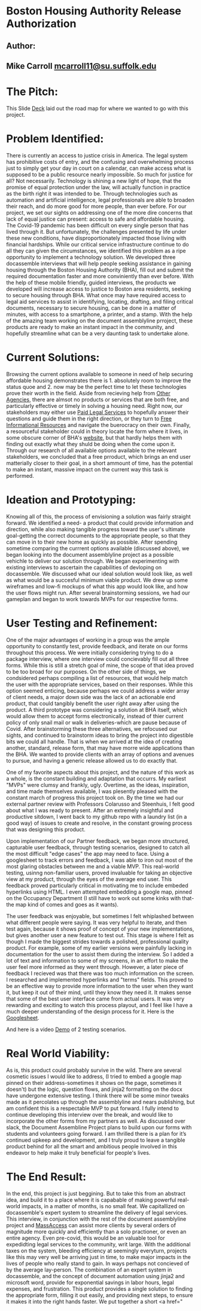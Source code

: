 # Boston Housing Authority Release Authorization
## Author:
## Mike Carroll       mcarroll11@su.suffolk.edu

# The Pitch:
This Slide <a href="https://docs.google.com/presentation/d/1KKZd9GNPwF8sTqx4ZWrBGwT4BzJtNR34_y1QoP8aU-c/edit#slide=id.g9d4fd5d06a_0_310">Deck</a> laid out the road map for where we wanted to go with this project. 

# Problem Identified:
  There is currently an access to justice crisis in America. The legal system has prohibitive costs of entry, and the confusing and overwhelming process just to simply get your day in court on a calendar, can make access what is supposed to be a public resource nearly impossible. So much for justice for all? Not necessarily. Technology is shining a new light of hope, that the promise of equal protection under the law, will actually function in practice as the birth right it was intended to be. Through technologies such as automation and artificial intelligence, legal professionals are able to broaden their reach, and do more good for more people, than ever before. 
    For our project, we set our sights on addressing one of the more dire concerns that lack of equal justice can present: access to safe and affordable housing. The Covid-19 pandemic has been difficult on every single person that has lived through it. But unfortunately, the challenges presented by life under these new conditions, have disproportionately impacted those living with financial hardships. While our critical service infrastructure continue to do all they can given the circumstances, we identified this problem as a ripe opportunity to implement a technology solution.
     We developed three docassemble interviews that will help people seeking assistance in gaining housing through the Boston Housing Authority (BHA), fill out and submit the required documentation faster and more conviniently than ever before. With the help of these mobile friendly, guided interviews, the products we developed will increase access to justice to Boston area residents, seeking to secure housing through BHA. What once may have required access to legal aid services to assist in identifying, locating, drafting, and filing critical documents, necessary to secure housing, can be done in a matter of minutes, with access to a smartphone, a printer, and a stamp. With the help of the amazing team working on the document assemblyline prroject, these products are ready to make an instant impact in the community, and hopefully streamline what can be a very daunting task to undertake alone. 
     
# Current Solutions:
Browsing the current options available to someone in need of help securing affordable housing demonstrates there is 1. absolutely room to improve the status quoe and 2. now may be the perfect time to let these technologies prove their worth in the field. Aside from recieving help from <a href="https://www.metrohousingboston.org/">Other Agencies</a>, there are almsot no products or services that are both free, and particularly effective or timely in solving a housing need. Right now, our stakeholders may either use <a href="https://www.justanswer.com/sip/housing-assistance?r=ppc|ga|3|||&JPKW=section%208%20assistance&JPDC=S&JPST=&JPAD=385612362882&JPMT=b&JPNW=g&JPAF=txt&JPRC=1&JPCD=&JPOP=&cmpid=55269528&agid=2380810488&fiid=&tgtid=kwd-1724794286&ntw=g&dvc=c&r=ppc|ga|3|||&JPKW=section%208%20assistance&JPDC=S&JPST=&JPAD=385612362882&JPMT=b&JPNW=g&JPAF=txt&JPRC=1&JPCD=&JPOP=&cmpid=55269528&agid=2380810488&fiid=&tgtid=kwd-1724794286&ntw=g&dvc=c&gclid=CjwKCAiAoOz-BRBdEiwAyuvA640iiEIbuzF_uEvwxn6oJyzzxULNWjiAIYzxvIOe-E1DolaawxZm6RoCwwYQAvD_BwE&__cf_chl_jschl_tk__=28d2b9cc646a56d1214a56226fa994fef83f118c-1608204150-0-AVHJEDLzRR4N2M1GlgA68eZ2ZFelKLTL7VscDgNn5rXZy_4L_ICsK7D3gMKVFM_Y9cQjl-KLpRsBa8jep9z3nID0uLNu23iLilO2WIyqdlL7tYJqJemR4-6IfR4GCaCd8bGq64oOn0VeI9lr2xR3cTqjY-P1NHt-4is3L8gQDXh27KWh-Is1d1OFZVY1X2VMUjhKtxDexO5KJ6e35MvkijId--2uJqvmdthUEaAoI7l0pmmCSBsccAMIM5Iq6JEW_hyUvz7jm2EKT5oMKkUsD7fD7ajMeflqxteysw1E17eCCA7SKoudFsjOxJXFz7fw6vGyIAj9xYVqapaD94wen99OgxAEExKTeJAB5mtLUCv5sxe4NbwyzC5JHDk5h6hnGV_sj2pAP10aTuwNx9yv9YV6PHNRQyJ7-xA95vKvgom0xLwJRIsuy23zUW_XaGYCZflAT-HOtFhU97k0fFLD4E0e-S91xOmkNwcxNMiaIxGZSi70WJOo4vLXArJq6qXA6CPXGZS-4rs_iKEsAr_KXe_UgHPpAm1CaduW3qwYuuZx20BFIc8Dq0-7-4oYbaQVdQ67D9Vt564_zahM2M-DRNtFOqr-SXQYyUXLbRmqL2bujlCcDUmn1E5e0Jrz97EMetv5WgR4Si5uY8TdP7aAhml0xXx7zBwTnuAJ_K20W0xCX7n487BXEMOO5HHb19QJDv1yOtCRHhOj8SKIroNSs3ppfBPwCOo4mKXRxluQYVMeH5t8vLmOaRagMNZEICa2_3XnrTHhmh5eZl74QlVD_LvBuyVs_dn_sTaSrzqrFjHRoOZRr1eDG5g6UWK1Alfzq2fWw2KgkczDBww2IW7drfrWD935qYq680pw3Pqqhcj8lAbBDhHFWxAZoKpk4tMUJf1yCgF-JNZgPmnfVE_8-poNTGpaygaYSRCk8b6E7K6rS9NrGHBdEh8SS3qNUo9CoulIFWcDph8KK24PwwqXl0iFA26HktbmOzw3wCkDPU0igiRvEYNyYlgNhAHUC_c0bUyXw4lfztFgyhnr8zXCk-4">Paid Legal Services</a> to hopefully answer their questions and guide them in the right direction, or they turn to <a href="https://affordablehousingonline.com/housing-authority/Massachusetts/Boston-Housing-Authority/MA002">Free Informational Resources</a> and navigate the buerocracy on their own. Finally, a resourceful stakeholder could in theory locate the form where it lives, in some obscure corner of BHA's <a href="http://www.bostonhousing.org/BHA/media/Documents/Applicants/Application%20Documents/Authorize-to-release2015.pdf">website</a>, but that hardly helps them with finding out exactly what they shuld be doing when the come upon it.  Through our research of all available options available to the relevant stakeholders, we concluded that a free prroduct, which brings an end user matterially closer to their goal, in a short ammount of time, has the potential to make an instant, massive impact on the current way this task is performed.  

# Ideation and Prototyping:

Knowing all of this, the process of envisioning a solution was fairly straight forward. We identified a need- a product that could provide information and direction, while also making tangible progress toward the user's ultimate goal-getting the correct documents to the appropriate people, so that they can move in to their new home as quickly as possible. After spending sometime comparing the currrent options available (discussed above), we began looking into the document assemblyline project as a possible vehichle to deliver our solution through. We began experimenting with existing interviews to ascertain the capabilities of devloping on docassemble. We discussed what our ideal solution would look like, as well as what would be a succesful minimum viable product. We drew up some wireframes and low-fi mockups of what this app would look like, and how the user flows might run. After several brainstorming sessions, we had our gameplan and began to work towards MVPs for our respective forms. 

# User Testing and Refinement:

One of the major advantages of working in a group was the ample opportunity to constantly test,  provide feedback, and iterate on our forms throughout this process. We were initially considering trying to do a package interview, where one interview could concievably fill out all three forms. While this is still a stretch goal of mine, the scope of that idea proved to be too broad for our purposes. On the other side of things, we condsidered perhaps compiling a list of resources, that would help match the user with the appropriate services, based on their responses. While this option seemed enticing, because perhaps we could address a wider array of client needs, a major down side was the lack of an actionable end product, that could tangibly benefit the user right away after  using the product. A third prototype was considering a solution at BHA itself, which would allow them to  accept forms electronically, instead of thier current policy of only snail mail or walk in deliveries-which are pause because of Covid. After brainstorming these three alternatives, we refocused our sights, and continued to brainstorm ideas to bring the project into digestible bits we could all handle. That is when we arrived at the idea of creating another, standard, release form, that may have morre wide applications than the BHA. We wanted to provide clients with an array of options and avenues to pursue, and having a generic release allowed us to do exactly that. 

One of my favorite aspects about this project, and the nature of this work as a whole, is the constant building and adaptation that occurrs. My earliest "MVPs" were  clumsy and frankly, ugly. Overtime, as the ideas, inspiration, and time made themselves available, I was plesently pleased with the constant march of progress this project took on. By the time we had our external partner review with Professors Colarusso and Steenhuis, I felt good about what I was ready to present. After an extremely insightful and productive sitdown, I went back to my github repo with a laundry list (in a good way) of issues to create and resolve, in the constant growing process that was designing this product. 

Upon implementation of our Partner feedback, we began more structured, capturable user feedback, through testing scenarios, designed to catch all the most difficult "edge cases" the app may need to face. Using a googlesheet to track errors and feedback, I was able to iron out most of the most glaring obstacles between me and a viable MVP. This real-world testing, usinng non-familiar users, proved invaluable for taking an objective view at my product, through the eyes of the average end user. This feedback proved particularly critical in motivating me to include embeded hyperlinks using HTML. I even attempted embedding a google map, pinned on the Occupancy Department (I still have to work out some kinks with that-the map kind of comes and goes as it  wants). 

The user feedback was enjoyable, but sometimes I felt whiplashed between what different people were saying. It was very helpful to iterate, and then test again, because it shows proof of concept of your new implementations, but gives another user a new feature to test out. This stage is where I felt as though I made the biggest strides towards a polished, professional quality product. For example, some of my earlier versions were painfully lacking in documentation for the user to assist them during the interview. So I added a lot of text and information to some of my screens, in an effort to make the user feel more informed as they went through. However, a later piece of feedback I recieved was that there was too much information on the screen. I researched and implemented hyperlinks and "terms" fields. This proved to be an effective way to provide more information to the user when they want it, but keep it out of their mind, until they know they need it. It makes sense that some of the best user interface came from actual users. It was very rewarding and exciting to watch this process playout, and I feel like I have a much deeper understanding of the design process for it. Here is the <a href="https://docs.google.com/spreadsheets/d/1Bj36icH5F9UD7A4nTUY4ILACmaXZ6RgCfA3IFfqR6T4/edit#gid=1238372851">Googlesheet</a>.

And here is a video <a href="https://github.com/SuffolkLITLab/docassemble-BHAReleaseAuthorization/blob/main/CarrollBHAReleaseDemo.mp4">Demo</a> of 2 testing scenarios.

# Real World Viability:

As is, this product could probably survive in the wild. There are several cosmetic issues I would like to address, (I tried to embed a google map pinned on their address-sometimes it shows on the page, sometimes it doesn't) but the logic, question flows, and jinja2 formatting on the docx have undergone extensive testing. I think there will be some minor tweaks made as it percolates up through the assemblyline and nears publishing, but am confident this is a respectable MVP to put forward. I fully intend to continue developing this interview over the break, and would like to incorporate the other forms from my partners as well. As discussed over slack, the Document Assembline Project plans to build upon our forms with students and volunteers going forward. I am thrilled there is a plan for it’s continued upkeep and development, and I truly proud to leave a tangible product behind for all the smart and ambitious people involved in this endeavor to help make it truly beneficial for people's lives.

# The End Result:

In the end, this project is just beggining. But to take this from an abstract idea, and build it to a place where it is capabable of making powerful real-world impacts, in a matter of months, is no small feat. We capitallized on docassemble's expert system to streamline the delivery of legal services. This interview, in conjunction with the rest of the document assemblyline project and <a href="https://courtformsonline.org/">MassAccess</a> can assist more clients by several orders of magnitude more quickly and efficiently than a solo practioner, or even an entire agency. Even pre-covid, this would be an valuable tool for expedidting legal services to the community, writ large. With the additional taxes on the system, bleeding efficiency at seemingly everyturn, projects like this may very well be arriving just in time, to make major impacts in the lives of people who really stand to gain. In ways perhaps not concieved of by the average lay-person. The combination of an expert system in docassemble, and the concept of document automation using jinja2 and microsoft word, provide for exponential savings in labor hours, legal expenses, and frustration. This product provides a single solution to finding the appropriate form, filling it out easily, and providing next steps, to ensure it makes it into the right hands faster. We put together a short <a href="





